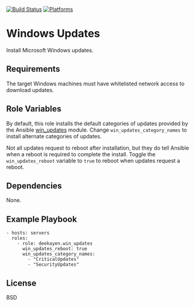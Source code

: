 [![Build Status](https://travis-ci.org/deekayen/ansible-role-win_updates.svg?branch=main)](https://travis-ci.org/deekayen/ansible-role-win_updates)  [![Platforms](http://img.shields.io/badge/platforms-windows-lightgrey.svg?style=flat)](#)

Windows Updates
===============

Install Microsoft Windows updates.

Requirements
------------

The target Windows machines must have whitelisted network access to download updates.

Role Variables
--------------

By default, this role installs the default categories of updates provided by the Ansible [win_updates](http://docs.ansible.com/ansible/win_updates_module.html) module. Change `win_updates_category_names` to install alternate categories of updates.

Not all updates request to reboot after installation, but they do tell Ansible when a reboot is required to complete the install. Toggle the `win_updates_reboot` variable to `true` to reboot when updates request a reboot.

Dependencies
------------

None.

Example Playbook
----------------

    - hosts: servers
      roles:
        - role: deekayen.win_updates
          win_updates_reboot: true
          win_updates_category_names:
            - "CriticalUpdates"
            - "SecurityUpdates"

License
-------

BSD
